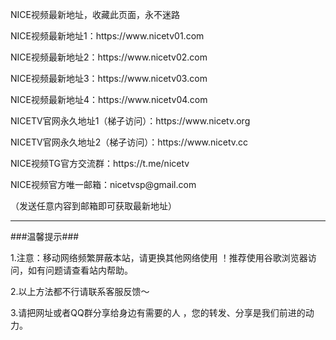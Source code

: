 <p>NICE视频最新地址，收藏此页面，永不迷路</p>
<p>NICE视频最新地址1：https://www.nicetv01.com</p>
<p>NICE视频最新地址2：https://www.nicetv02.com</p>
<p>NICE视频最新地址3：https://www.nicetv03.com</p>
<p>NICE视频最新地址4：https://www.nicetv04.com</p>
<p>NICETV官网永久地址1（梯子访问）：https://www.nicetv.org</p>
<p>NICETV官网永久地址2（梯子访问）：https://www.nicetv.cc</p>
<p>NICE视频TG官方交流群：https://t.me/nicetv</p>
<p>NICE视频官方唯一邮箱：nicetvsp@gmail.com</p>
<p>（发送任意内容到邮箱即可获取最新地址）</p>
<hr>
<p>###温馨提示###</p>
<p>1.注意：移动网络频繁屏蔽本站，请更换其他网络使用 ！推荐使用谷歌浏览器访问，如有问题请查看站内帮助。</p>
<p>2.以上方法都不行请联系客服反馈～</p>
<p>3.请把网址或者QQ群分享给身边有需要的人 ，您的转发、分享是我们前进的动力。
